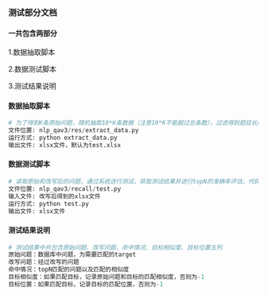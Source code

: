 ### 测试部分文档

#### 一共包含两部分

1.数据抽取脚本

2.数据测试脚本

3.测试结果说明



#### 数据抽取脚本

```python
# 为了得到K条原始问题，随机抽取10*K条数据（注意10*K不能超过总条数），过滤得到题目长度少于15的问题作为有效问题
文件位置: nlp_qav3/res/extract_data.py
运行方式: python extract_data.py
输出文件: xlsx文件，默认为test.xlsx
```



#### 数据测试脚本

```python
# 读取原始和改写后的问题，通过系统进行测试，获取测试结果并进行topN的准确率评估，代码中可通过调整N的大小实现不同范围的测试
文件位置: nlp_qav3/recall/test.py
输入文件: 改写后得到的xlsx文件
运行方式: python test.py
输出文件: xlsx文件
```



#### 测试结果说明

```python
# 测试结果中共包含原始问题、改写问题、命中情况、目标相似度、目标位置五列
原始问题：数据库中问题，为需要匹配的target
改写问题：经过改写的问题
命中情况：topN匹配的问题以及匹配的相似度
目标相似度：如果匹配目标，记录原始问题和目标的匹配相似度，否则为-1
目标位置：如果匹配目标，记录目标的匹配位置，否则为-1
```

